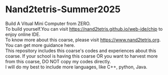 # Nand2tetris-Summer2025
Build A Vitual Mini Computer from ZERO.<br>
To build yourself.You can visit https://nand2tetris.github.io/web-ide/chip to enjoy online IDE.<br>
To know more about this coarse, please visit https://www.nand2tetris.org. You can get more guidance here.<br>
This repository includes this coarse's codes and experiences about this coarse. If your school is having this coarse OR you want to harvest more from this coarse, DO NOT copy my codes directly.<br>
I will do my best to include more languages, like C++, python, Java.
